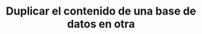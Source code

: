 ---
title: "Duplicar el contenido de una base de datos en otra"
excerpt: "Descubra cómo copiar el contenido de una base de datos de OVHcloud en otra base de datos de OVHcloud"
updated: 2023-11-22
---
